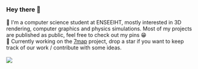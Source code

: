 ### Hey there 👋
📖 I'm a computer science student at ENSEEIHT, mostly interested in 3D rendering, computer graphics and physics simulations. Most of my projects are published as public, feel free to check out my pins 😁<br>
🚀 Currently working on the [7map](https://github.com/7map/7map) project, drop a star if you want to keep track of our work / contribute with some ideas.<br>
<br>
<a href="https://github.com/l3alr0g?tab=repositories">
  <img align="center" src="https://github-readme-stats.vercel.app/api?username=l3alr0g&show_icons=true&theme=gotham&count_private=true&custom_title=l3alr0g's+Github+Stats" />
</a>
<!--- <a href="https://github.com/anuraghazra/github-readme-stats">
  <img align="center" src="https://github-readme-stats.vercel.app/api/top-langs/?username=l3alr0g&layout=compact&theme=gotham" />
</a> -->
